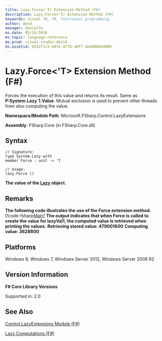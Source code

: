 ```yaml
---
title: Lazy.Force<'T> Extension Method (F#)
description: Lazy.Force<'T> Extension Method (F#)
keywords: visual f#, f#, functional programming
author: dend
manager: danielfe
ms.date: 05/16/2016
ms.topic: language-reference
ms.prod: visual-studio-dev14
ms.assetid: b532f1c5-e87e-4774-a0ff-ab490b02d080 
---
```


# Lazy.Force<'T> Extension Method (F#)

Forces the execution of this value and returns its result. Same as **P:System.Lazy&#96;1.Value**. Mutual exclusion is used to prevent other threads from also computing the value.

**Namespace/Module Path**: Microsoft.FSharp.Control.LazyExtensions

**Assembly**: FSharp.Core (in FSharp.Core.dll)


## Syntax

```
// Signature:
type System.Lazy with
member Force : unit -> 'T

// Usage:
lazy.Force ()
```

**The value of the [Lazy](http://msdn.microsoft.com/en-us/library/b29d0af5-6efb-4a55-a278-2662a4ecc489) object.**
## Remarks
**The following code illustrates the use of the Force extension method.**
[!code-fsharp[Main](snippets/fscorelib2/snippet13.fs)]
**The output indicates that when Force is called to create the value for lazyVal1, the computed value is retrieved when printing the values.**
**Retrieving stored value: 479001600**
**Computing value: 3628800**
## Platforms
Windows 8, Windows 7, Windows Server 2012, Windows Server 2008 R2


## Version Information
**F# Core Library Versions**

Supported in: 2.0




## See Also
[Control.LazyExtensions Module &#40;F&#35;&#41;](Control.LazyExtensions-Module-%5BFSharp%5D.md)

[Lazy Computations &#40;F&#35;&#41;](Lazy-Computations-%5BFSharp%5D.md)

